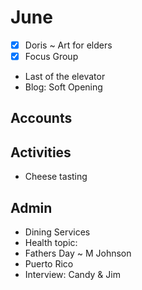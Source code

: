 # June

* [x] Doris ~ Art for elders
* [x] Focus Group
* Last of the elevator
* Blog: Soft Opening


## Accounts

## Activities

* Cheese tasting

## Admin


* Dining Services
* Health topic:
* Fathers Day ~ M Johnson
* Puerto Rico
* Interview: Candy & Jim
